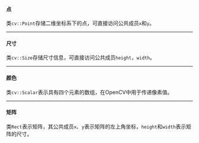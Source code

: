 #### 点

类`cv::Point`存储二维坐标系下的点，可直接访问公共成员`x`和`y`。

---

#### 尺寸

类`cv::Size`存储尺寸信息，可直接访问公共成员`height`，`width`。

---

#### 颜色

类`cv::Scalar`表示具有四个元素的数组，在OpenCV中用于传递像素值。

---

#### 矩阵

类`Rect`表示矩阵，其公共成员`x`、`y`表示矩阵的左上角坐标，`height`和`width`表示矩阵的尺寸。